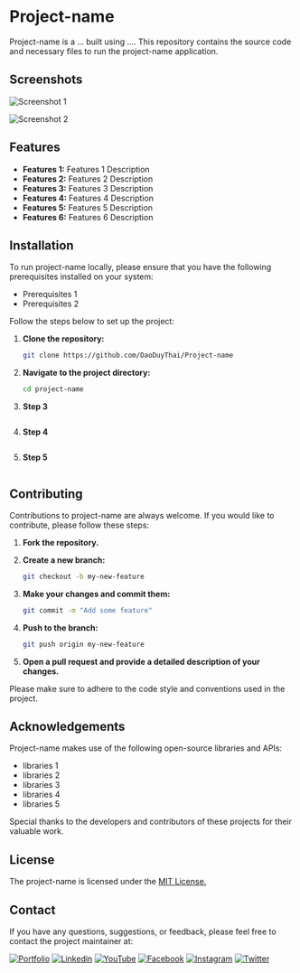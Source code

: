 # Project-name

Project-name is a ... built using .... This repository contains the source code and necessary files to run the project-name application.

## Screenshots

![Screenshot 1](screenshots/screenshot1.png)

![Screenshot 2](screenshots/screenshot2.png)

## Features

- **Features 1:** Features 1 Description
- **Features 2:** Features 2 Description
- **Features 3:** Features 3 Description
- **Features 4:** Features 4 Description
- **Features 5:** Features 5 Description
- **Features 6:** Features 6 Description

## Installation

To run project-name locally, please ensure that you have the following prerequisites installed on your system:

- Prerequisites 1
- Prerequisites 2

Follow the steps below to set up the project:

1. **Clone the repository:**

    ```bash
    git clone https://github.com/DaoDuyThai/Project-name
    ```

2. **Navigate to the project directory:**

    ```bash
    cd project-name
    ```

3. **Step 3**

    ```bash

    ```

4. **Step 4**

    ```bash

    ```

5. **Step 5**

    ```bash    
    ```
    
## Contributing

Contributions to project-name are always welcome. If you would like to contribute, please follow these steps:

1. **Fork the repository.**
2. **Create a new branch:**

    ```bash
    git checkout -b my-new-feature
    ```

3. **Make your changes and commit them:**

    ```bash
    git commit -m "Add some feature"
    ```

4. **Push to the branch:**

    ```bash
    git push origin my-new-feature
    ```

5. **Open a pull request and provide a detailed description of your changes.**

Please make sure to adhere to the code style and conventions used in the project.

## Acknowledgements

Project-name makes use of the following open-source libraries and APIs:

- libraries 1
- libraries 2
- libraries 3
- libraries 4
- libraries 5

Special thanks to the developers and contributors of these projects for their valuable work.


## License

The project-name is licensed under the [MIT License.](https://choosealicense.com/licenses/mit/)

## Contact

If you have any questions, suggestions, or feedback, please feel free to contact the project maintainer at:

[![Portfolio](https://img.shields.io/badge/my_portfolio-000?style=for-the-badge&logo=ko-fi&logoColor=white)](https://portfolio.codewithdt.com/)
[![Linkedin](https://img.shields.io/badge/linkedin-0A66C2?style=for-the-badge&logo=linkedin&logoColor=white)](https://www.linkedin.com/in/dduythai/)
[![YouTube](https://img.shields.io/badge/YouTube-%23FF0000.svg?style=for-the-badge&logo=YouTube&logoColor=white)](https://www.youtube.com/@codewithdt)
[![Facebook](https://img.shields.io/badge/Facebook-1877F2?style=for-the-badge&logo=facebook&logoColor=white)](https://www.facebook.com/duythai.ddt/)
[![Instagram](https://img.shields.io/badge/Instagram-%23E4405F.svg?style=for-the-badge&logo=Instagram&logoColor=white)](https://www.instagram.com/dduy_thai/)
[![Twitter](https://img.shields.io/badge/twitter-1DA1F2?style=for-the-badge&logo=twitter&logoColor=white)](https://twitter.com/codewithdt)

 
